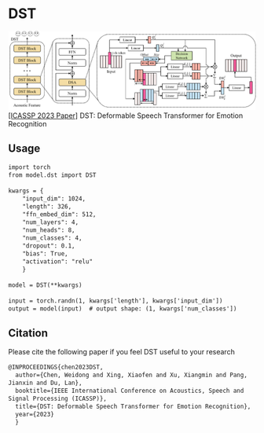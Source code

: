 # DST
![DST_framework](./figures/framework.png)
[\[ICASSP 2023 Paper\]](https://ieeexplore.ieee.org/abstract/document/10096966) DST: Deformable Speech Transformer for Emotion Recognition

## Usage
```
import torch
from model.dst import DST

kwargs = {
    "input_dim": 1024,
    "length": 326,
    "ffn_embed_dim": 512,
    "num_layers": 4,
    "num_heads": 8,
    "num_classes": 4,
    "dropout": 0.1,
    "bias": True,
    "activation": "relu"
    }

model = DST(**kwargs)

input = torch.randn(1, kwargs['length'], kwargs['input_dim'])
output = model(input)  # output shape: (1, kwargs['num_classes'])
```

## Citation
Please cite the following paper if you feel DST useful to your research
```
@INPROCEEDINGS{chen2023DST,
  author={Chen, Weidong and Xing, Xiaofen and Xu, Xiangmin and Pang, Jianxin and Du, Lan},
  booktitle={IEEE International Conference on Acoustics, Speech and Signal Processing (ICASSP)}, 
  title={DST: Deformable Speech Transformer for Emotion Recognition}, 
  year={2023}
  }
```